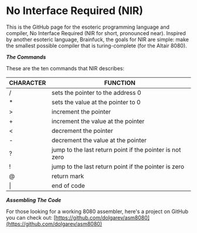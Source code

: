 # No Interface Required (NIR)

This is the GitHub page for the esoteric programming language and compiler, No Interface Required (NIR for short, pronounced near). Inspired by another esoteric language, Brainfuck, the goals for NIR are simple: make the smallest possible compiler that is turing-complete (for the Altair 8080).

***The Commands***

These are the ten commands that NIR describes:

 CHARACTER | FUNCTION 
---|---
 / | sets the pointer to the address 0 
 * | sets the value at the pointer to 0 
 > | increment the pointer 
 + | increment the value at the pointer 
 < | decrement the pointer 
 - | decrement the value at the pointer 
 ? | jump to the last return point if the pointer is not zero 
 ! | jump to the last return point if the pointer is zero 
 @ | return mark
&#124; | end of code 

***Assembling The Code***

For those looking for a working 8080 assembler, here's a project on GitHub you can check out: [https://github.com/dolgarev/asm8080](https://github.com/dolgarev/asm8080)
